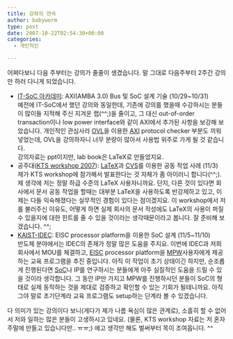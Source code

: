 ```yaml
---
title: 강좌의 연속
author: babyworm
type: post
date: 2007-10-22T02:54:30+00:00
categories:
  - 개인적인

---
```

어쩌다보니 다음 주부터는 강의가 줄줄이 생겼습니다. 말 그대로 다음주부터 2주간 강의만 하러 다니게 되었습니다.

  * [IT-SoC 아카데미][1]: AXI(AMBA 3.0) Bus 및 SoC 설계 기술 (10/29~10/31)  
    예전에 IT-SoC에서 했던 강의와 동일한데, 기존에 강의를 했을때 수강하시는 분들이 많이들 지적해 주신 지겨운 랩(^^;)을 줄이고, 그 대신 out-of-order transaction이나 low power interface와 같이 AXI에서 추가된 사항을 보강해 보았습니다. 개인적인 관심사라 [OVL][2]을 이용한 [AXI][3] protocol checker 부분도 끼워 넣었는데, OVL을 강의하자니 너무 분량이 많아서 사용법 위주로 가게 될 것 같습니다.  
    강의자료는 ppt이지만, lab book은 LaTeX로 만들었지요.
  * 공주대([KTS workshop 2007][4]): [LaTeX][5]과 [CVS][6]를 이용한 공동 작업 사례 (11/3)  
    제가 KTS workshop에 참가해서 발표한다는 것 자체가 좀 아이러니 합니다(^^;). 제 생각에 저는 정말 하급 수준의 LaTeX 사용자니까요. 단지, 다른 것이 있다면 회사에서 문서 공동 작업을 할때는 대부분 LaTeX을 사용하도록 반강제하고 있고, 이제는 다들 익숙해졌다는 실무적인 경험이 있다는 점이겠지요. 이 workshop에서 저를 불러주신 이유도, 어떻게 하면 실제 회사의 문서 작성에도 LaTeX의 사용이 퍼질 수 있을지에 대한 힌트를 줄 수 있을 것이라는 생각때문이라고 봅니다. 잘 준비해 보겠습니다. ^^;
  * [KAIST-IDEC][7]: EISC processor platform을 이용한 SoC 설계 (11/5~11/10)  
    반도체 분야에서는 IDEC의 존재가 정말 많은 도움을 주지요. 이번에 IDEC과 저희 회사에서 MOU를 체결하고, [EISC][8] processor platform을 [MPW][9]사용자에게 제공하는 교육 프로그램을 추진 중입니다. 아직 이 작업이 초기 상태이긴 하지만, 순조롭게 진행된다면 [SoC][10]나 IP를 연구하시는 분들에게 아주 실질적인 도움을 드릴 수 있을 것이라 생각합니다. 그 동안 IP만 가지고 MPW를 진행하시던 분들이 SoC의 형태로 실제 동작하는 것을 제대로 검증하고 확인할 수 있는 기회가 될테니까요. 아직 그야 말로 초기단계라 교육 프로그램도 setup하는 단계라 볼 수 있겠습니다.

다 의미가 있는 강의이다 보니(게다가 제가 나름 욕심이 많은 관계로), 소흘히 할 수 없어서 저와 일하는 많은 분들이 고생하시고 있네요. (물론, KTS workshop 자료는 저 혼자 주말에 만들고 있습니다만.. ㅠㅠ;) 에고 생각만 해도 벌써부터 목이 조여옵니다. ^^

 [1]: http://www.asic.net/
 [2]: http://en.wikipedia.org/wiki/OVL
 [3]: http://en.wikipedia.org/wiki/AXI
 [4]: http://faq.ktug.or.kr/faq/KTSWorkshop/2007
 [5]: http://en.wikipedia.org/wiki/LaTeX
 [6]: http://en.wikipedia.org/wiki/CVS
 [7]: https://idec.kaist.ac.kr/
 [8]: http://en.wikipedia.org/wiki/EISC
 [9]: http://en.wikipedia.org/wiki/Application-specific_integrated_circuit#Multi-project_wafers
 [10]: http://en.wikipedia.org/wiki/System-on-a-chip
